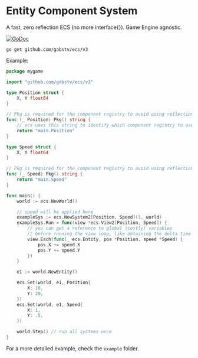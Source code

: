 # Entity Component System

A fast, zero reflection ECS (no more interface{}). Game Engine agnostic.

[![GoDoc](https://godoc.org/github.com/gabstv/ecs?status.svg)](https://godoc.org/github.com/gabstv/ecs)

`go get github.com/gabstv/ecs/v3`

Example:

```go
package mygame

import "github.com/gabstv/ecs/v3"

type Position struct {
	X, Y float64
}

// Pkg is required for the component registry to avoid using reflection
func (_ Position) Pkg() string {
	// ecs uses this string to identify which component registry to use
	return "main.Position" 
}

type Speed struct {
	X, Y float64
}

// Pkg is required for the component registry to avoid using reflection
func (_ Speed) Pkg() string {
	return "main.Speed"
}

func main() {
	world := ecs.NewWorld()

	// speed will be applied here
	exampleSys := ecs.NewSystem2[Position, Speed](1, world)
	exampleSys.Run = func(view *ecs.View2[Position, Speed]) {
		// you can get a reference to global (costly) variables
		// before running the view loop, like obtaining the delta time
		view.Each(func(_ ecs.Entity, pos *Position, speed *Speed) {
			pos.X += speed.X
			pos.Y += speed.Y
		})
	}

	e1 := world.NewEntity()

	ecs.Set(world, e1, Position{
		X: 10,
		Y: 20,
	})
	ecs.Set(world, e1, Speed{
		X: 1,
		Y: .5,
	})

	world.Step() // run all systems once
}

```

For a more detailed example, check the `example` folder.